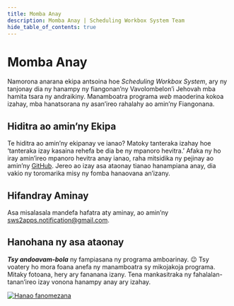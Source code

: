 ```yaml
---
title: Momba Anay
description: Momba Anay | Scheduling Workbox System Team
hide_table_of_contents: true
---
```


# Momba Anay

Namorona anarana ekipa antsoina hoe _Scheduling Workbox System_, ary ny tanjonay dia ny hanampy ny fiangonan’ny Vavolombelon’i Jehovah mba hamita tsara ny andraikiny. Manamboatra programa _web_ maoderina kokoa izahay, mba hanatsorana ny asan’ireo rahalahy ao amin’ny Fiangonana.

## Hiditra ao amin’ny Ekipa

Te hiditra ao amin’ny ekipanay ve ianao? Matoky tanteraka izahay hoe ‘tanteraka izay kasaina rehefa be dia be ny mpanoro hevitra.’ Afaka ny ho iray amin’ireo mpanoro hevitra anay ianao, raha mitsidika ny pejinay ao amin’ny [GitHub](https://github.com/sws2apps). Jereo ao izay asa ataonay tianao hanampiana anay, dia vakio ny toromarika misy ny fomba hanaovana an’izany.

## Hifandray Aminay

Asa misalasala mandefa hafatra aty aminay, ao amin’ny sws2apps.notification@gmail.com.

## Hanohana ny asa ataonay

***Tsy andoavam-bola*** ny fampiasana ny programa amboarinay. 😉 Tsy voatery ho mora foana anefa ny manamboatra sy mikojakoja programa. Mitaky fotoana, hery ary fananana izany. Tena mankasitraka ny fahalalan-tanan’ireo izay vonona hanampy anay ary izahay.

<p>
  <a href="https://www.buymeacoffee.com/sws2apps" target="_blank">
    <img src="https://cdn.buymeacoffee.com/buttons/v2/default-violet.png" alt="Hanao fanomezana" style={{height: '60px !important', width: '217px !important'}} />
  </a>
</p>
